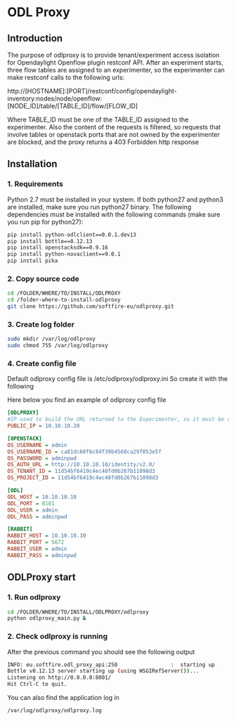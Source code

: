 # ODL Proxy
## Introduction
The purpose of odlproxy is to provide tenant/experiment access isolation for Opendaylight Openflow plugin restconf API.
After an experiment starts, three flow tables are assigned to an experimenter, so the experimenter can make restconf calls to the following urls:

http://[HOSTNAME]:[PORT]/restconf/config/opendaylight-inventory:nodes/node/openflow:[NODE_ID]/table/[TABLE_ID]/flow/[FLOW_ID]

Where TABLE_ID must be one of the TABLE_ID assigned to the experimenter.
Also the content of the requests is filtered, so requests that involve tables or openstack ports that are not owned by the experimenter are blocked, and the proxy returns a 403 Forbidden http response




## Installation

### 1. Requirements
Python 2.7 must be installed in your system. If both python27 and python3 are installed, make sure you run python27 binary.
The following dependencies must be installed with the following commands (make sure you run pip for python27):
```bash
pip install python-odlclient==0.0.1.dev13
pip install bottle==0.12.13
pip install openstacksdk==0.9.16
pip install python-novaclient==9.0.1
pip install pika
```


### 2. Copy source code
```bash
cd /FOLDER/WHERE/TO/INSTALL/ODLPROXY
cd /folder-where-to-install-odlproxy
git clone https://github.com/softfire-eu/odlproxy.git
```

### 3. Create log folder
```bash
sudo mkdir /var/log/odlproxy
sudo chmod 755 /var/log/odlproxy
```

### 4. Create config file
Default odlproxy config file is /etc/odlproxy/odlproxy.ini
So create it with the following 

Here below you find an example of odlproxy config file
```ini
[ODLPROXY]
#IP used to build the URL returned to the Experimenter, so it must be reacheable from the Experimenter and the ODLProxy must be binded on this address
PUBLIC_IP = 10.10.10.20

[OPENSTACK]
OS_USERNAME = admin
OS_USERNAME_ID = ca81dc60f6c84f39b4568ca29f053e5f
OS_PASSWORD = adminpwd
OS_AUTH_URL = http://10.10.10.10/identity/v2.0/
OS_TENANT_ID = 11d54bf6419c4ec48fd0b267b11098d3
OS_PROJECT_ID = 11d54bf6419c4ec48fd0b267b11098d3

[ODL]
ODL_HOST = 10.10.10.10
ODL_PORT = 8181
ODL_USER = admin
ODL_PASS = adminpwd

[RABBIT]
RABBIT_HOST = 10.10.10.10
RABBIT_PORT = 5672
RABBIT_USER = admin
RABBIT_PASS = adminpwd
```


## ODLProxy start

### 1. Run odlproxy
```bash
cd /FOLDER/WHERE/TO/INSTALL/ODLPROXY/odlproxy
python odlproxy_main.py &
```

### 2. Check odlproxy is running
After the previous command you should see the following output
```bash
INFO: eu.softfire.odl_proxy_api:250                 :  starting up
Bottle v0.12.13 server starting up (using WSGIRefServer())...
Listening on http://0.0.0.0:8001/
Hit Ctrl-C to quit.
```

You can also find the application log in
```bash
/var/log/odlproxy/odlproxy.log
```


